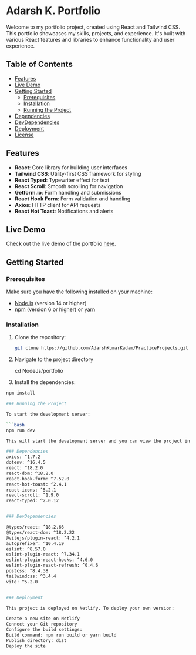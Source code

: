 # Adarsh K. Portfolio

Welcome to my portfolio project, created using React and Tailwind CSS. This portfolio showcases my skills, projects, and experience. It's built with various React features and libraries to enhance functionality and user experience.

## Table of Contents

- [Features](#features)
- [Live Demo](#live-demo)
- [Getting Started](#getting-started)
  - [Prerequisites](#prerequisites)
  - [Installation](#installation)
  - [Running the Project](#running-the-project)
- [Dependencies](#dependencies)
- [DevDependencies](#devdependencies)
- [Deployment](#deployment)
- [License](#license)

## Features

- **React**: Core library for building user interfaces
- **Tailwind CSS**: Utility-first CSS framework for styling
- **React Typed**: Typewriter effect for text
- **React Scroll**: Smooth scrolling for navigation
- **Getform.io**: Form handling and submissions
- **React Hook Form**: Form validation and handling
- **Axios**: HTTP client for API requests
- **React Hot Toast**: Notifications and alerts

## Live Demo

Check out the live demo of the portfolio [here](https://adarshk-portfolio.netlify.app).

## Getting Started

### Prerequisites

Make sure you have the following installed on your machine:

- [Node.js](https://nodejs.org/) (version 14 or higher)
- [npm](https://www.npmjs.com/) (version 6 or higher) or [yarn](https://yarnpkg.com/)

### Installation

1. Clone the repository:

   ```bash
   git clone https://github.com/AdarshKumarKadam/PracticeProjects.git
   
2. Navigate to the project directory
   
   cd NodeJs/portfolio

3. Install the dependencies:

  ```bash
  npm install

### Running the Project

  To start the development server:

  ```bash
  npm run dev

This will start the development server and you can view the project in your browser at http://localhost:3000.

### Dependencies
axios: ^1.7.2
dotenv: ^16.4.5
react: ^18.2.0
react-dom: ^18.2.0
react-hook-form: ^7.52.0
react-hot-toast: ^2.4.1
react-icons: ^5.2.1
react-scroll: ^1.9.0
react-typed: ^2.0.12


### DevDependencies

@types/react: ^18.2.66
@types/react-dom: ^18.2.22
@vitejs/plugin-react: ^4.2.1
autoprefixer: ^10.4.19
eslint: ^8.57.0
eslint-plugin-react: ^7.34.1
eslint-plugin-react-hooks: ^4.6.0
eslint-plugin-react-refresh: ^0.4.6
postcss: ^8.4.38
tailwindcss: ^3.4.4
vite: ^5.2.0


### Deployment

This project is deployed on Netlify. To deploy your own version:

Create a new site on Netlify
Connect your Git repository
Configure the build settings:
Build command: npm run build or yarn build
Publish directory: dist
Deploy the site
